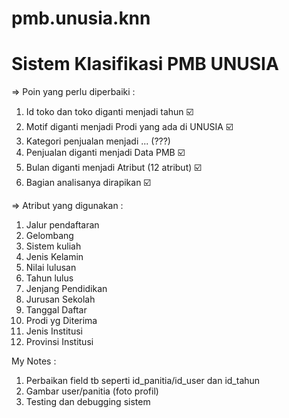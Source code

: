# pmb.unusia.knn
# Sistem Klasifikasi PMB UNUSIA

<!-- PROGRESS -->
=> Poin yang perlu diperbaiki :
1. Id toko dan toko diganti menjadi tahun ☑️
2. Motif diganti menjadi Prodi yang ada di UNUSIA ☑️
3. Kategori penjualan menjadi ... (???)
4. Penjualan diganti menjadi Data PMB ☑️
5. Bulan diganti menjadi Atribut (12 atribut) ☑️
6. Bagian analisanya dirapikan ☑️

=> Atribut yang digunakan :
1. Jalur pendaftaran
2. Gelombang
3. Sistem kuliah
4. Jenis Kelamin
5. Nilai lulusan
6. Tahun lulus
7. Jenjang Pendidikan
8. Jurusan Sekolah
9. Tanggal Daftar
10. Prodi yg Diterima
11. Jenis Institusi
12. Provinsi Institusi

My Notes :
1. Perbaikan field tb seperti id_panitia/id_user dan id_tahun
2. Gambar user/panitia (foto profil)
3. Testing dan debugging sistem

